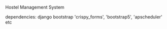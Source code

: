 Hostel Management System



dependencies:
django
bootstrap
'crispy_forms',
    'bootstrap5',
    'apscheduler'
    etc